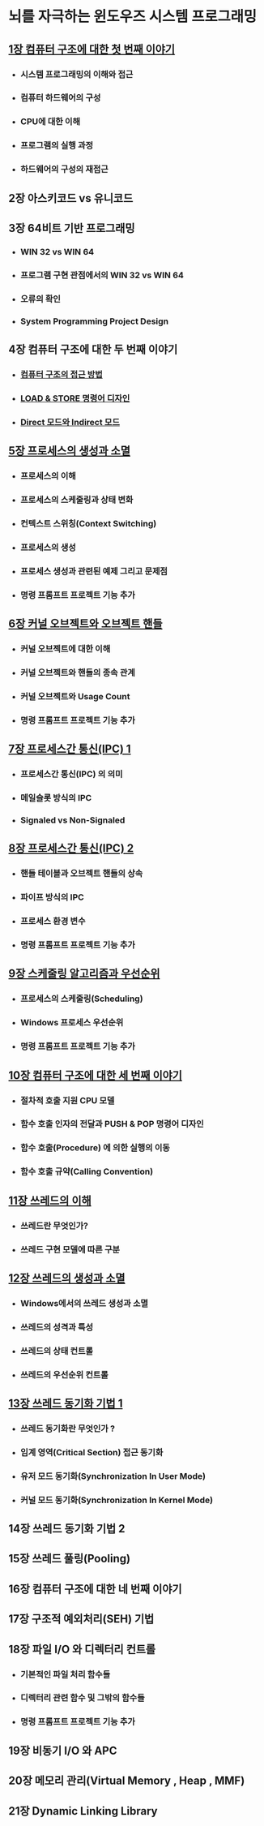 # 뇌를 자극하는 윈도우즈 시스템 프로그래밍 

## [1장 컴퓨터 구조에 대한 첫 번째 이야기](./chapter01/01.md)
- ### 시스템 프로그래밍의 이해와 접근
- ### 컴퓨터 하드웨어의 구성
- ### CPU에 대한 이해
- ### 프로그램의 실행 과정
- ### 하드웨어의 구성의 재접근

## 2장 아스키코드 vs 유니코드

## 3장 64비트 기반 프로그래밍
- ### WIN 32 vs WIN 64
- ### 프로그램 구현 관점에서의 WIN 32 vs WIN 64
- ### 오류의 확인
- ### System Programming Project Design

## 4장 컴퓨터 구조에 대한 두 번째 이야기
- ### [컴퓨터 구조의 접근 방법](./chapter04/4-1/컴퓨터구조접근방법.md)
- ### [LOAD & STORE 명령어 디자인](./chapter04/4-2/load_store.md)
- ### [Direct 모드와 Indirect 모드](./chapter04/4-3/direct_indirect.md)

## [5장 프로세스의 생성과 소멸](./chapter05/5-1/프로세스의이해.md)
- ### 프로세스의 이해
- ### 프로세스의 스케줄링과 상태 변화
- ### 컨텍스트 스위칭(Context Switching)
- ### 프로세스의 생성
- ### 프로세스 생성과 관련된 예제 그리고 문제점
- ### 명령 프롬프트 프로젝트 기능 추가

## [6장 커널 오브젝트와 오브젝트 핸들](./chapter06/6-1/커널오브젝트.md)
- ### 커널 오브젝트에 대한 이해
- ### 커널 오브젝트와 핸들의 종속 관계
- ### 커널 오브젝트와 Usage Count
- ### 명령 프롬프트 프로젝트 기능 추가

## [7장 프로세스간 통신(IPC) 1](./chapter07/프로세스간통신.md)
- ### 프로세스간 통신(IPC) 의 의미
- ### 메일슬롯 방식의 IPC
- ### Signaled vs Non-Signaled


## [8장 프로세스간 통신(IPC) 2](./chapter08/프로세스통신2.md)
- ### 핸들 테이블과 오브젝트 핸들의 상속
- ### 파이프 방식의 IPC
- ### 프로세스 환경 변수
- ### 명령 프롬프트 프로젝트 기능 추가

## [9장 스케줄링 알고리즘과 우선순위](./chapter09/스케줄링.md)
- ### 프로세스의 스케줄링(Scheduling)
- ### Windows 프로세스 우선순위
- ### 명령 프롬프트 프로젝트 기능 추가

## [10장 컴퓨터 구조에 대한 세 번째 이야기](./chapter10/10.md)
- ### 절차적 호출 지원  CPU 모델
- ### 함수 호출 인자의 전달과 PUSH & POP 명령어 디자인
- ### 함수 호출(Procedure) 에 의한 실행의 이동
- ### 함수 호출 규약(Calling Convention)

## [11장 쓰레드의 이해](./chapter11/11.md)
- ### 쓰레드란 무엇인가?
- ### 쓰레드 구현 모델에 따른 구분

## [12장 쓰레드의 생성과 소멸](./chapter12/12.md)
- ### Windows에서의 쓰레드 생성과 소멸
- ### 쓰레드의 성격과 특성
- ### 쓰레드의 상태 컨트롤
- ### 쓰레드의 우선순위 컨트롤

## [13장 쓰레드 동기화 기법 1](./chapter13/13.md)
- ### 쓰레드 동기화란 무엇인가 ?
- ### 임계 영역(Critical Section) 접근 동기화
- ### 유저 모드 동기화(Synchronization In User Mode)
- ### 커널 모드 동기화(Synchronization In Kernel Mode)

## 14장 쓰레드 동기화 기법 2

## 15장 쓰레드 풀링(Pooling)

## 16장 컴퓨터 구조에 대한 네 번째 이야기

## 17장 구조적 예외처리(SEH) 기법

## 18장 파일 I/O 와 디렉터리 컨트롤
- ### 기본적인 파일 처리 함수들
- ### 디렉터리 관련 함수 및 그밖의 함수들
- ### 명령 프롬프트 프로젝트 기능 추가

## 19장 비동기 I/O 와 APC

## 20장 메모리 관리(Virtual Memory , Heap ,  MMF)

## 21장 Dynamic Linking Library

